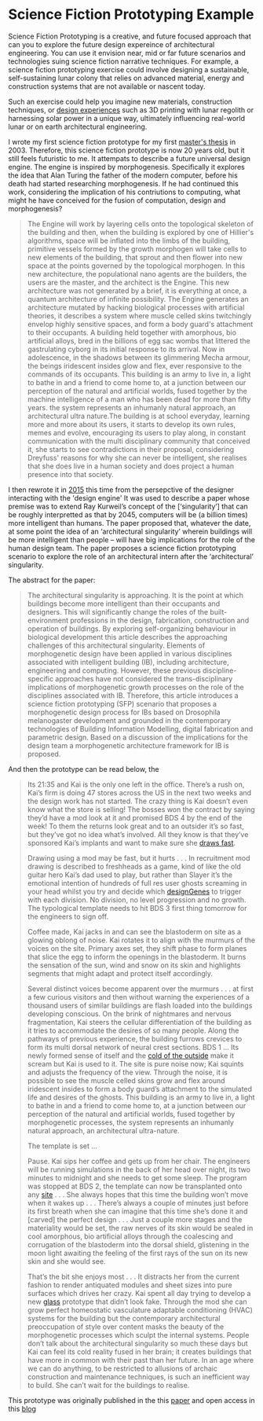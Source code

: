 # Science Fiction Prototyping Example

Science Fiction Prototyping is a creative, and future focused approach that can you to explore the future design expereince of architectural engineering. You can use it envision near, mid or far future scenarios and technologies suing science fiction narrative techniques. For example, a science fiction prototyping exercise could involve designing a sustainable, self-sustaining lunar colony that relies on advanced material, energy and construction systems that are not available or nascent today. 

Such an exercise could help you imagine new materials, construction techniques, or [design experiences] such as 3D printing with lunar regolith or harnessing solar power in a unique way, ultimately influencing real-world lunar or on earth architectural engineering.

I wrote my first science fiction prototype for my first [master's thesis] in 2003. Therefore, this science fiction prototype is now 20 years old, but it still feels futuristic to me. It attempats to describe a future universal design engine. The engine is inspired by morphogenesis. Specifically it explores the idea that Alan Turing the father of the modern computer, before his death had started researching morphogenesis. If he had continued this work, considering the implication of his contriutions to computing, what might he have conceived for the fusion of computation, design and morphogenesis?

>The Engine will work by layering cells onto the topological skeleton of the building and then, when the building is explored by one of Hillier's algorithms, space will be inflated into the limbs of the building, primitive vessels formed by the growth morphogen will take cells to new elements of the building, that sprout and then flower into new space at the points governed by the topological morphogen. In this new architecture, the populational nano agents are the builders, the users are the master, and the architect is the Engine. This new architecture was not generated by a brief, it is everything at once, a quantum architecture of infinite possibility. The Engine generates an architecture mutated by hacking biological processes with artificial theories, it describes a system where muscle celled skins twitchingly envelop highly sensitive spaces, and form a body guard's attachment to their occupants. A building held together with amorphous, bio artificial alloys, bred in the billions of egg sac wombs that littered the gastrulating cyborg in its initial response to its arrival. Now in adolescence, in the shadows between its glimmering Mecha armour, the beings iridescent insides glow and flex, ever responsive to the commands of its occupants. This building is an army to live in, a light to bathe in and a friend to come home to, at a junction between our perception of the natural and artificial worlds, fused together by the machine intelligence of a man who has been dead for more than fifty years. the system represents an inhumanly natural approach, an architectural ultra nature.The building is at school everyday, learning more and more about its users, it starts to develop its own rules, memes and evolve, encouraging its users to play along, in constant communication with the multi disciplinary community that conceived it, she starts to see contradictions in their proposal, considering Dreyfuss' reasons for why she can never be intelligent, she realises that she does live in a human society and does project a human presence into that society. 

I then rewrote it in [2015] this time from the persepctive of the designer interacting with the 'design engine' It was used to describe a paper whose premise was to extend Ray Kurweil’s concept of the [‘singularity’] that can be roughly interpretted as that by 2045, computers will be (a billion times) more intelligent than humans. The paper proposed that, whatever the date, at some point the idea of an ‘architectural singularity’ wherein buildings will be more intelligent than people – will have big implications for the role of the human design team. The paper proposes a science fiction prototyping scenario to explore the role of an architectural intern after the ‘architectural’ singularity.

The abstract for the paper:

>The architectural singularity is approaching. It is the point at which buildings become more intelligent than their occupants and designers. This will significantly change the roles of the built-environment professions in the design, fabrication, construction and operation of buildings. By exploring self-organizing behaviour in biological development this article describes the approaching challenges of this architectural singularity. Elements of morphogenetic design have been applied in various disciplines associated with intelligent building (IB), including architecture, engineering and computing. However, these previous discipline-specific approaches have not considered the trans-disciplinary implications of morphogenetic growth processes on the role of the disciplines associated with IB. Therefore, this article introduces a science fiction prototyping (SFP) scenario that proposes a morphogenetic design process for IBs based on Drosophila melanogaster development and grounded in the contemporary technologies of Building Information Modelling, digital fabrication and parametric design. Based on a discussion of the implications for the design team a morphogenetic architecture framework for IB is proposed.

And then the prototype can be read below, the 

>Its 21:35 and Kai is the only one left in the office. There’s a rush on, Kai’s firm is doing 47 stores across the US in the next two weeks and the design work has not started. The crazy thing is Kai doesn’t even know what the store is selling! The bosses won the contract by saying they’d have a mod look at it and promised BDS 4 by the end of the week! To them the returns look great and to an outsider it’s so fast, but they’ve got no idea what’s involved. All they know is that they’ve sponsored Kai’s implants and want to make sure she [draws fast].
>
>Drawing using a mod may be fast, but it hurts . . . In recruitment mod drawing is described to freshheads as a game, kind of like the old guitar hero Kai’s dad used to play, but rather than Slayer it’s the emotional intention of hundreds of full res user ghosts screaming in your head whilst you try and decide which [designGenes] to trigger with each division. No division, no level progression and no growth. The typological template needs to hit BDS 3 first thing tomorrow for the engineers to sign off.
>
>Coffee made, Kai jacks in and can see the blastoderm on site as a glowing oblong of noise. Kai rotates it to align with the murmurs of the voices on the site. Primary axes set, they shift phase to form planes that slice the egg to inform the openings in the blastoderm. It burns the sensation of the sun, wind and snow on its skin and highlights segments that might adapt and protect itself accordingly.
>
>Several distinct voices become apparent over the murmurs . . . at first a few curious visitors and then without warning the experiences of a thousand users of similar buildings are flash loaded into the buildings developing conscious. On the brink of nightmares and nervous fragmentation, Kai steers the cellular differentiation of the building as it tries to accommodate the desires of so many people. Along the pathways of previous experience, the building furrows crevices to form its multi dorsal network of neural crest sections. BDS 1 … Its newly formed sense of itself and the [cold of the outside] make it scream but Kai is used to it. The site is pure noise now; Kai squints and adjusts the frequency of the view. Through the noise, it is possible to see the muscle celled skins grow and flex around iridescent insides to form a body guard’s attachment to the simulated life and desires of the ghosts. This building is an army to live in, a light to bathe in and a friend to come home to, at a junction between our perception of the natural and artificial worlds, fused together by morphogenetic processes, the system represents an inhumanly natural approach, an architectural ultra-nature.
>
>The template is set …
>
>Pause. Kai sips her coffee and gets up from her chair. The engineers will be running simulations in the back of her head over night, its two minutes to midnight and she needs to get some sleep. The program was stopped at BDS 2, the template can now be transplanted onto any [site] . . . She always hopes that this time the building won’t move when it wakes up . . . There’s always a couple of minutes just before its first breath when she can imagine that this time she’s done it and [carved] the perfect design . . . Just a couple more stages and the materiality would be set, the raw nerves of its skin would be sealed in cool amorphous, bio artificial alloys through the coalescing and corrugation of the blastoderm into the dorsal shield, glistening in the moon light awaiting the feeling of the first rays of the sun on its new skin and she would see.
>
>That’s the bit she enjoys most . . . It distracts her from the current fashion to render antiquated modules and sheet sizes into pure surfaces which drives her crazy. Kai spent all day trying to develop a new [glass] prototype that didn’t look fake. Through the mod she can grow perfect homeostatic vasculature adaptable conditioning (HVAC) systems for the building but the contemporary architectural preoccupation of style over content masks the beauty of the morphogenetic processes which sculpt the internal systems. People don’t talk about the architectural singularity so much these days but Kai can feel its cold reality fused in her brain; it creates buildings that have more in common with their past than her future. In an age where we can do anything, to be restricted to allusions of archaic construction and maintenance techniques, is such an inefficient way to build. She can’t wait for the buildings to realise.

This prototype was originally published in the this [paper](https://www.researchgate.net/publication/268449100_A_Morphogenetic_Architecture_for_Intelligent_Buildings)
and open access in this [blog](https://morphotype.wordpress.com/2014/12/16/the-implications-of-the-morphogenetic-architectural-singularity-for-the-design-team/)


[designGenes]: /Agile/Genes
[cold of the outside]: /Agile/Genes/External
[site]: /Agile/Genes/Location
[glass]: /Agile/Genes/Material
[draws fast]: /Agile/Concepts/MorphogeneticPrototyping
[master's thesis]: https://www.researchgate.net/publication/289523200_MORPHOGENESIS_Extracting_Morphogens_for_a_Universal_Design_Engine
[2015]: https://www.researchgate.net/publication/268449100_A_Morphogenetic_Architecture_for_Intelligent_Buildings
[design experiences]: /Agile/Concepts/DesignExperience
